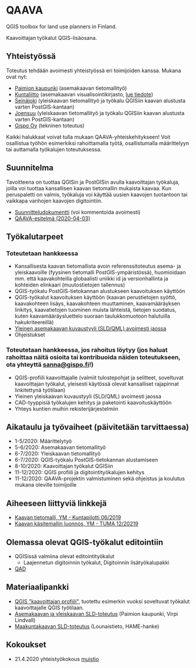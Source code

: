 # QAAVA

QGIS toolbox for land use planners in Finland. 

Kaavoittajan työkalut QGIS-lisäosana.

## Yhteistyössä

Toteutus tehdään avoimesti yhteistyössä eri toimijoiden kanssa. Mukana ovat nyt:
- [Paimion kaupunki](https://paim.io/) (asemakaavan tietomallityö)
- [Kuntaliitto](https://www.kuntaliitto.fi/) (asemakaavan visualisointikirjasto, [lue tiedote](https://www.kuntaliitto.fi/ajankohtaista/2020/avoin-tyylikirjasto-helpottaa-asemakaavojen-digitalisointia))
- [Seinäjoki](https://www.seinajoki.fi/) (yleiskaavan tietomallityö ja työkalu QGISiin kaavan alustusta varten PostGIS-kantaan)
- [Joensuu](https://www.joensuu.fi/) (yleiskaavan tietomallityö ja työkalu QGISiin kaavan alustusta varten PostGIS-kantaan)
- [Gispo Oy](https://www.gispo.fi/) (tekninen toteutus)

Kaikki halukkaat voivat tulla mukaan QAAVA-yhteiskehitykseen! Voit osallistua työhön esimerkiksi rahoittamalla työtä, osallistumalla määrittelyyn tai auttamalla työkalujen toteutuksessa.

## Suunnitelma

Tavoitteena on tuottaa QGISin ja PostGISin avulla kaavoittajan työkaluja, joilla voi tuottaa kansallisen kaavan tietomallin mukaista kaavaa. Kun peruspaletti on valmis, työkaluja voi käyttää uusien kaavojen tuotantoon tai vaikkapa vanhojen kaavojen digitointiin.
- [Suunnitteludokumentti](https://docs.google.com/document/d/1J_FsiR9pY3MsO3VqV3DKb76bFLolV5VrMO6Lxa2_tlk/edit?usp=sharing) (voi kommentoida avoimesti)
- [QAAVA-esitelmä (2020-04-03)](https://docs.google.com/presentation/d/1NgBFhvlTGxtXW1giWtwG0q-2zFSZHfSUCE-ZmgkKmOo/edit?usp=sharing)

## Työkalutarpeet

### Toteutetaan hankkeessa

- Kansallisesta kaavan tietomallista avoin referenssitoteutus asema- ja yleiskaavoille (fyysinen tietomalli PostGIS-ympäristössä), huomioidaan mm. että kaavakohteilla globaalisti uniikki id ja versionhallinta ja kohteiden elinkaari (muutostietojen tallennus)
- QGIS-työkalu PostGIS-tietokannan alustukseen kaavoituksen käyttöön
- QGIS-työkalut kaavoituksen käyttöön (kaavan perustietojen syöttö, kaavakohteen lisäys, kaavakohteen muuttaminen, kaavamääräyksen linkitys, kaavatietojen tuominen muista lähteistä, tietojen suodatus, kuten kaavamääräysluettelo suoraan taulukkomuotoon halutuilla hakukriteereillä)
- [Yleinen asemakaavan kuvaustyyli (SLD/QML) avoimesti jaossa](/asemakaavan-kuvaustekniikka)
- Ohjeistukset

### Toteutetaan hankkeessa, jos rahoitus löytyy (jos haluat rahoittaa näitä osioita tai kontribuoida näiden toteutukseen, ota yhteyttä sanna@gispo.fi!)
- QGIS-profiili kaavoittajalle (valmiit tulostepohjat ja selitteet, soveltuvat kaavoittajan työkalut, yleisesti käytössä olevat kansalliset rajapinnat linkitettynä työtilaan)
- Yleinen yleiskaavan kuvaustyyli (SLD/QML) avoimesti jaossa
- CAD-tyyppisiä työkalujen kehitys ja paketointi kaavoituskäyttöön
- Yhteys kuntien muihin rekisterijärjestelmiin

## Aikataulu ja työvaiheet (päivitetään tarvittaessa)

- 1-5/2020: Määrittelytyö
- 5-6/2020: Asemakaavan tietomallityö
- 6-7/2020: Yleiskaavan tietomallityö
- 6-7/2020: QGIS-työkalu PostGIS-tietokannan alustamiseen
- 8-10/2020: Kaavoittajan työkalut QGISiin
- 11-12/2020: QGIS profiili ja digitointityökalujen kehitys
- 11-12/2020:  QAAVA-projektin valmistuminen sekä ohjeistus ja koulutus mukana oleville toimijoille

## Aiheeseen liittyviä linkkejä
- [Kaavan tietomalli, YM - Kuntapilotti 06/2019](https://github.com/YM-rakennettu-ymparisto/kaavatietomalli)
- [Kaavan käsitemallin luonnos, YM - TUMA 12/20219](https://tietomallit.suomi.fi/model/tuma/)

## Olemassa olevat QGIS-työkalut editointiin
- QGISissä valmiina olevat editointityökalut
    - Laajennetun digitoinnin työkalut, Digitoinnin lisätyökalupakki
- [QAD](https://github.com/gam17/QAD)

## Materiaalipankki
- [QGIS "kaavoittajan profiili"](qgis-user-profile/qgis_qaava_profiili.md), tuotettu esimerkin vuoksi soveltuvat työkalut kaavoittajalle QGIS työtilaan.
- [Asemakaavan ja yleiskaavan SLD-toteutus](https://github.com/GispoCoding/qaava/tree/master/paimion-asemakaavan-sld) (Paimion kaupunki, Virpi Lindvall)
- [Maakuntakaavan SLD-toteutus](https://www.lounaistieto.fi/wp-content/uploads/2019/12/hame_sld_17_12_2019.zip) (Lounaistieto, HAME-hanke)

## Kokoukset
- 21.4.2020 yhteistyökokous [muistio](https://docs.google.com/document/d/1YvypIpuVYa5igNHz8cdueZe8U6aY09Ge2Vd6SHvd7q0/edit?usp=sharing)
